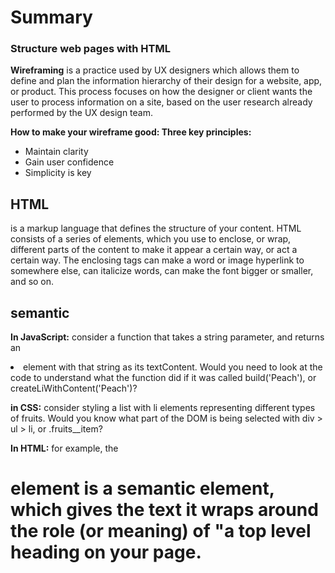 # Summary

### Structure web pages with HTML 

**Wireframing** is a practice used by UX designers which allows them to define and plan the information hierarchy of their design for a website, app, or product. This process focuses on how the designer or client wants the user to process information on a site, based on the user research already performed by the UX design team.

**How to make your wireframe good: Three key principles:**
- Maintain clarity
- Gain user confidence
- Simplicity is key


## HTML 
is a markup language that defines the structure of your content. HTML consists of a series of elements, which you use to enclose, or wrap, different parts of the content to make it appear a certain way, or act a certain way. The enclosing tags can make a word or image hyperlink to somewhere else, can italicize words, can make the font bigger or smaller, and so on.

##  semantic

**In JavaScript:** consider a function that takes a string parameter, and returns an <li> element with that string as its textContent. Would you need to look at the code to understand what the function did if it was called build('Peach'), or createLiWithContent('Peach')?

 **in CSS:** consider styling a list with li elements representing different types of fruits. Would you know what part of the DOM is being selected with div > ul > li, or .fruits__item?

**In HTML:** for example, the <h1> element is a semantic element, which gives the text it wraps around the role (or meaning) of "a top level heading on your page.

